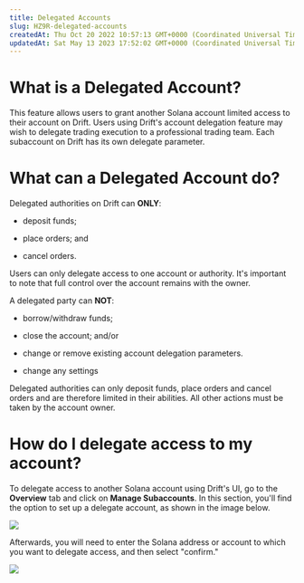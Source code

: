 ```yaml
---
title: Delegated Accounts
slug: HZ9R-delegated-accounts
createdAt: Thu Oct 20 2022 10:57:13 GMT+0000 (Coordinated Universal Time)
updatedAt: Sat May 13 2023 17:52:02 GMT+0000 (Coordinated Universal Time)
---
```


# What is a Delegated Account?&#x20;

This feature allows users to grant another Solana account limited access to their account on Drift. Users using Drift's account delegation feature may wish to delegate trading execution to a professional trading team. Each subaccount on Drift has its own delegate parameter.

# What can a Delegated Account do?&#x20;

Delegated authorities on Drift can **ONLY**:&#x20;

-   deposit funds;&#x20;

-   place orders; and

-   cancel orders.

Users can only delegate access to one account or authority. It's important to note that full control over the account remains with the owner.

A delegated party can **NOT**:&#x20;

-   borrow/withdraw funds;&#x20;

-   close the account; and/or

-   change or remove existing account delegation parameters.

-   change any settings

Delegated authorities can only deposit funds, place orders and cancel orders and are therefore limited in their abilities. All other actions must be taken by the account owner.

# How do I delegate access to my account?&#x20;

To delegate access to another Solana account using Drift's UI, go to the **Overview** tab and click on **Manage Subaccounts**. In this section, you'll find the option to set up a delegate account, as shown in the image below.

![](../../static/assets/Pw5LRFtbgBfVuEY_g1P7w_image.png)

Afterwards, you will need to enter the Solana address or account to which you want to delegate access, and then select "confirm."

![](../../static/assets/SOCULv1Rg8jPsY2p7qkpe_image.png)

&#x20;
